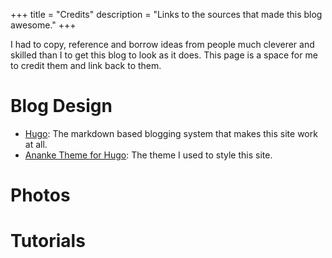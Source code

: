 +++
title = "Credits"
description = "Links to the sources that made this blog awesome."
+++

I had to copy, reference and borrow ideas from people much cleverer and skilled than I to get this blog to look as it does. This page is a space for me to credit them and link back to them.

# Blog Design

- [Hugo](https://gohugo.io/): The markdown based blogging system that makes this site work at all.
- [Ananke Theme for Hugo](https://github.com/theNewDynamic/gohugo-theme-ananke): The theme I used to style this site.

# Photos


# Tutorials
